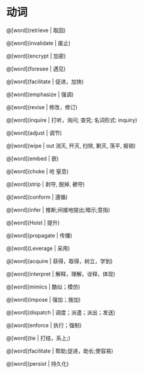 # 动词

<masonry>

@[word](retrieve | 取回)

@[word](invalidate | 废止)

@[word](encrypt | 加密)

@[word](foresee | 遇见)

@[word](facilitate | 促进，加快)

@[word](emphasize | 强调)

@[word](revise | 修改，修订)

@[word](inquire | 打听，询问; 查究;     名词形式: inquiry)

@[word](adjust | 调节)

@[word](wipe | out 消灭, 歼灭, 扫除, 剿灭, 荡平, 报销)

@[word](embed | 嵌)

@[word](choke | 呛 窒息)

@[word](strip | 剥夺, 脱掉, 褫夺)

@[word](conform | 遵循)

@[word](infer | 推断;间接地提出;暗示;意指)

@[word](Hoist | 提升)

@[word](propagate | 传播)

@[word](Leverage | 采用)

@[word](acquire | 获得，取得，树立，学到)

@[word](interpret | 解释，理解，诠释，体现)

@[word](mimics | 酷似；模仿)

@[word](impose | 强加；施加)

@[word](dispatch | 调度；派遣；派出；发送)

@[word](enforce | 执行；强制)

@[word](tie | 打结，系上;)

@[word](facilitate | 帮助;促进，助长;使容易)

@[word](persist | 持久化)

</masonry>
